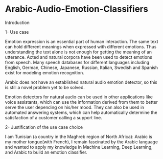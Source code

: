 # Arabic-Audio-Emotion-Classifiers
Introduction

1- Use case

Emotion expression is an essential part of human interaction. The same text can hold different meanings when expressed with different emotions. Thus understanding the text alone is not enough for getting the meaning of an utterance. Acted and natural corpora have been used to detect emotions from speech. Many speech databases for different languages including English, German, Chinese, Japanese, Russian, Italian, Swedish and Spanish exist for modeling emotion recognition.

Arabic does not have an established natural audio emotion detector, so this is still a novel problem yet to be solved.

Emotion detectors for natural audio can be used in other applications like voice assistants, which can use the information derived from them to better serve the user depending on his/her mood. They can also be used in automated answering systems, which can help automatically determine the satisfaction of a customer calling a support line.

2- Justification of the use case choice

I am Tunisian (a country in the Maghreb region of North Africa): Arabic is my mother tongue(with French), I remain fascinated by the Arabic language and wanted to apply my knowledge in Machine Learning, Deep Learning, and Arabic to build an emotion classifier.
